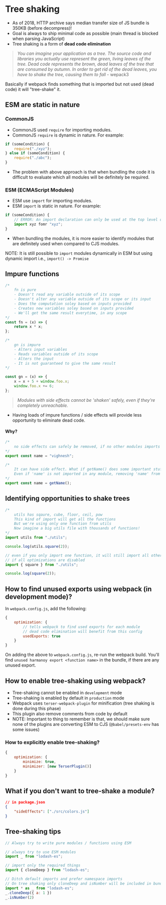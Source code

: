 # Tree shaking

- As of 2018, HTTP archive says median transfer size of JS bundle is 350KB (before decompress)!
- Goal is always to ship minimal code as possible (main thread is blocked when parsing JavaScript)
- Tree shaking is a form of **dead code elimination**

> *You can imagine your application as a tree. The source code and libraries you actually use represent the green, living leaves of the tree. Dead code represents the brown, dead leaves of the tree that are consumed by autumn. In order to get rid of the dead leaves, you have to shake the tree, causing them to fall* - wepack3

Basically if webpack finds something that is imported but not used (dead code) it will "tree-shake" it.

## ESM are static in nature

### CommonJS

- CommonJS used `require` for importing modules.
- CommonJS `require` is dynamic in nature. For example:

```js
if (someCondition) {
    require("./xyz");
} else if (someCondition) {
    require("./abc");
}
```

- The problem with above approach is that when bundling the code it is difficult to evaluate which all modules will be definitely be required.

### ESM (ECMAScript Modules)

- ESM use `import` for importing modules.
- ESM `import` is static in nature. For example:

```js
if (someCondition) {
    // ERROR: An import declaration can only be used at the top level of a module
    import xyz fomr "xyz";
}
```

- When bundling the modules, it is more easier to identify modules that are definitely used when compared to CJS modules.

NOTE: It is still possible to `import` modules dynamically in ESM but using dynamic import i.e., `import() -> Promise`


## Impure functions

```js
/*
    fn is pure
    - Doesn't read any variable outside of its scope
    - Doesn't alter any variable outside of its scope or its input
    - Does the computation soley based on inputs provided
    - Creates new variables soley based on inputs provided
    - We'll get the same result everytime, in any scope
*/
const fn = (x) => {
    return x * x;
};

/*
    gn is impure
    - Alters input variables
    - Reads variables outside of its scope
    - Alters the input
    - It is not guaranteed to give the same result
*/

const gn = (x) => {
    x = x + 5 + window.foo.x;
    window.foo.x += 6;
};
```

> *Modules with side effects cannot be 'shaken' safely, even if they're completely unreachable.*

- Having loads of impure functions / side effects will provide less opportunity to eliminate dead code.

#### Why?

```js
/* 
    no side effects can safely be removed, if no other modules imports it
*/
export const name = "vighnesh";

/*
    It can have side effect. What if getName() does some important stuff like initializing someting in global scope?
    Even if 'name' is not imported in any module, removing 'name' from final bundle is dangerous without having full knowledge.
*/
export const name = getName();
```

## Identifying opportunities to shake trees

```js
/*
    utils has sqaure, cube, floor, ceil, pow
    This kind of import will get all the functions
    But we're using only one function from utils
    Now imagine a big utils file with thousands of functions!
*/
import utils from "./utils";

console.log(utils.square(2));
```

```js
// even if you only import one function, it will still import all other functions
// if all optimizations are disabled
import { square } from "./utils";

console.log(square(2));
```


## How to find unused exports using webpack (in development mode)?

In `webpack.config.js`, add the following:

```js
{
    optimization: {
        // tells webpack to find used exports for each module
        // dead code elimination will benefit from this config
        usedExports: true
    }
}
```

On adding the above to `webpack.config.js`, re-run the webpack build. You'll find `unused harmanoy export <function name>` in the bundle, if there are any unused export.

## How to enable tree-shaking using webpack?

- Tree-shaking cannot be enabled in `development` mode
- Tree-shaking is enabled by default in `production` mode
- Webpack uses `terser-webpack-plugin` for minification (tree shaking is done during this phase)
- This plugin also remove comments from code by default
- NOTE: Important to thing to remember is that, we should make sure none of the plugins are converting ESM to CJS (`@babel/presets-env` has some issues)

### How to explicitly enable tree-shaking?

```js
{
    optimization: {
        minimize: true,
        minimizer: [new TerserPlugin()]
    }
}
```


## What if you don't want to tree-shake a module?

```json
// in package.json
{
    "sideEffects": ["./src/colors.js"]
}
```

## Tree-shaking tips

```js
// Always try to write pure modules / functions using ESM

// always try to use ESM modules
import _ from "lodash-es";

// import only the required things
import { cloneDeep } from "lodash-es";

// Ditch default imports and prefer namespace imports
// On tree shaking only cloneDeep and isNumber will be included in bundle
import * as _ from "lodash-es";
_.cloneDeep({ a: 1 })
_.isNumber(2)
```

